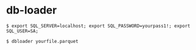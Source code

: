# db-loader

```$ export SQL_SERVER=localhost; export SQL_PASSWORD=yourpass1!; export SQL_USER=SA; ```

```$ dbloader yourfile.parquet``` 

